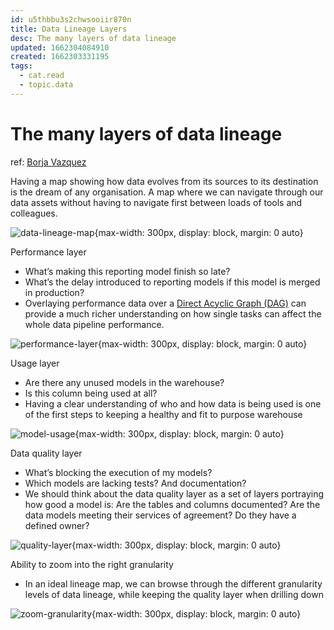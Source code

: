 ```yaml
---
id: u5thbbu3s2chwsooiir870n
title: Data Lineage Layers
desc: The many layers of data lineage
updated: 1662304084910
created: 1662303331195
tags:
  - cat.read
  - topic.data
---
```

# The many layers of data lineage

ref: [Borja Vazquez](https://medium.com/data-monzo/the-many-layers-of-data-lineage-2eb898709ad3)

Having a map showing how data evolves from its sources to its destination is the dream of any organisation. A map where we can navigate through our data assets without having to navigate first between loads of tools and colleagues.

![data-lineage-map](https://miro.medium.com/max/875/1*JiUdDZhMzs-ZKDWOTqh9fA.png){max-width: 300px, display: block, margin: 0 auto}

Performance layer
- What’s making this reporting model finish so late?
- What’s the delay introduced to reporting models if this model is merged in production?
- Overlaying performance data over a [Direct Acyclic Graph (DAG)](https://en.wikipedia.org/wiki/Directed_acyclic_graph) can provide a much richer understanding on how single tasks can affect the whole data pipeline performance.

![performance-layer](https://miro.medium.com/max/875/1*HQtCb5Wc2bzP22n4aKdrvw.png){max-width: 300px, display: block, margin: 0 auto}

Usage layer
- Are there any unused models in the warehouse?
- Is this column being used at all?
- Having a clear understanding of who and how data is being used is one of the first steps to keeping a healthy and fit to purpose warehouse

![model-usage](https://miro.medium.com/max/875/1*Km0MG1dGu9SQRt2fAw-h7Q.png){max-width: 300px, display: block, margin: 0 auto}

Data quality layer
- What’s blocking the execution of my models?
- Which models are lacking tests? And documentation?
- We should think about the data quality layer as a set of layers portraying how good a model is: Are the tables and columns documented? Are the data models meeting their services of agreement? Do they have a defined owner?

![quality-layer](https://miro.medium.com/max/875/1*ZMDteoFuLDYemyMqDkWYLQ.png){max-width: 300px, display: block, margin: 0 auto}

Ability to zoom into the right granularity
- In an ideal lineage map, we can browse through the different granularity levels of data lineage, while keeping the quality layer when drilling down

![zoom-granularity](https://miro.medium.com/max/750/1*qXK-1pi7usQidxPEDzBCxA.gif){max-width: 300px, display: block, margin: 0 auto}